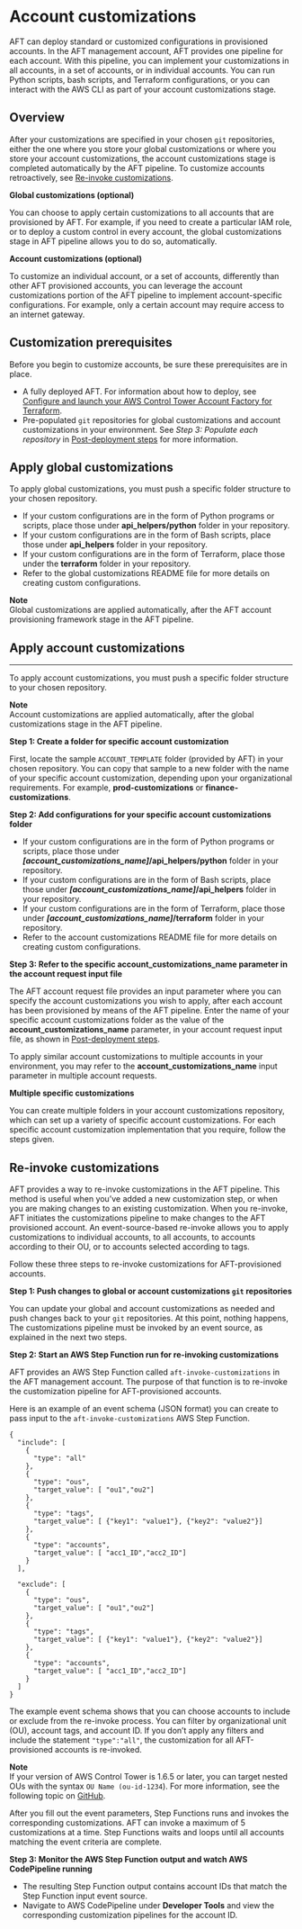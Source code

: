 # Account customizations<a name="aft-account-customization-options"></a>

AFT can deploy standard or customized configurations in provisioned accounts\. In the AFT management account, AFT provides one pipeline for each account\. With this pipeline, you can implement your customizations in all accounts, in a set of accounts, or in individual accounts\. You can run Python scripts, bash scripts, and Terraform configurations, or you can interact with the AWS CLI as part of your account customizations stage\.

## Overview<a name="aft-customizations-overview"></a>

After your customizations are specified in your chosen `git` repositories, either the one where you store your global customizations or where you store your account customizations, the account customizations stage is completed automatically by the AFT pipeline\. To customize accounts retroactively, see [Re\-invoke customizations](#aft-re-invoke-customizations)\.

**Global customizations \(optional\)**

You can choose to apply certain customizations to all accounts that are provisioned by AFT\. For example, if you need to create a particular IAM role, or to deploy a custom control in every account, the global customizations stage in AFT pipeline allows you to do so, automatically\.

**Account customizations \(optional\)**

To customize an individual account, or a set of accounts, differently than other AFT provisioned accounts, you can leverage the account customizations portion of the AFT pipeline to implement account\-specific configurations\. For example, only a certain account may require access to an internet gateway\. 

## Customization prerequisites<a name="aft-account-customization-prerequisites"></a>

Before you begin to customize accounts, be sure these prerequisites are in place\.
+ A fully deployed AFT\. For information about how to deploy, see [Configure and launch your AWS Control Tower Account Factory for Terraform](aft-getting-started.md#aft-configure-and-launch)\.
+ Pre\-populated `git` repositories for global customizations and account customizations in your environment\. See *Step 3: Populate each repository* in [Post\-deployment steps](aft-post-deployment.md) for more information\.

## Apply global customizations<a name="aft-global-customizations"></a>

To apply global customizations, you must push a specific folder structure to your chosen repository\.
+ If your custom configurations are in the form of Python programs or scripts, place those under **api\_helpers/python** folder in your repository\.
+ If your custom configurations are in the form of Bash scripts, place those under **api\_helpers** folder in your repository\.
+ If your custom configurations are in the form of Terraform, place those under the **terraform** folder in your repository\.
+ Refer to the global customizations README file for more details on creating custom configurations\.

**Note**  
Global customizations are applied automatically, after the AFT account provisioning framework stage in the AFT pipeline\.

## Apply account customizations<a name="aft-account-customizations"></a>

****

 To apply account customizations, you must push a specific folder structure to your chosen repository\.

**Note**  
Account customizations are applied automatically, after the global customizations stage in the AFT pipeline\.

**Step 1: Create a folder for specific account customization**

First, locate the sample `ACCOUNT_TEMPLATE` folder \(provided by AFT\) in your chosen repository\. You can copy that sample to a new folder with the name of your specific account customization, depending upon your organizational requirements\. For example, **prod\-customizations** or **finance\-customizations**\.

**Step 2: Add configurations for your specific account customizations folder**
+ If your custom configurations are in the form of Python programs or scripts, place those under ***\[account\_customizations\_name\]*/api\_helpers/python** folder in your repository\.
+ If your custom configurations are in the form of Bash scripts, place those under ***\[account\_customizations\_name\]*/api\_helpers** folder in your repository\.
+ If your custom configurations are in the form of Terraform, place those under ***\[account\_customizations\_name\]*/terraform** folder in your repository\.
+ Refer to the account customizations README file for more details on creating custom configurations\.

**Step 3: Refer to the specific **account\_customizations\_name** parameter in the account request input file**

The AFT account request file provides an input parameter where you can specify the account customizations you wish to apply, after each account has been provisioned by means of the AFT pipeline\. Enter the name of your specific account customizations folder as the value of the **account\_customizations\_name** parameter, in your account request input file, as shown in [Post\-deployment steps](aft-post-deployment.md)\.

To apply similar account customizations to multiple accounts in your environment, you may refer to the **account\_customizations\_name** input parameter in multiple account requests\.

**Multiple specific customizations**

You can create multiple folders in your account customizations repository, which can set up a variety of specific account customizations\. For each specific account customization implementation that you require, follow the steps given\.

## Re\-invoke customizations<a name="aft-re-invoke-customizations"></a>

AFT provides a way to re\-invoke customizations in the AFT pipeline\. This method is useful when you’ve added a new customization step, or when you are making changes to an existing customization\. When you re\-invoke, AFT initiates the customizations pipeline to make changes to the AFT provisioned account\. An event\-source\-based re\-invoke allows you to apply customizations to individual accounts, to all accounts, to accounts according to their OU, or to accounts selected according to tags\.

Follow these three steps to re\-invoke customizations for AFT\-provisioned accounts\.

**Step 1: Push changes to global or account customizations `git` repositories**

You can update your global and account customizations as needed and push changes back to your `git` repositories\. At this point, nothing happens, The customizations pipeline must be invoked by an event source, as explained in the next two steps\.

**Step 2: Start an AWS Step Function run for re\-invoking customizations**

AFT provides an AWS Step Function called `aft-invoke-customizations` in the AFT management account\. The purpose of that function is to re\-invoke the customization pipeline for AFT\-provisioned accounts\.

Here is an example of an event schema \(JSON format\) you can create to pass input to the `aft-invoke-customizations` AWS Step Function\.

```
{
  "include": [
    {
      "type": "all"
    },
    {
      "type": "ous",
      "target_value": [ "ou1","ou2"]
    },
    {
      "type": "tags",
      "target_value": [ {"key1": "value1"}, {"key2": "value2"}]
    },
    {
      "type": "accounts",
      "target_value": [ "acc1_ID","acc2_ID"]
    }
  ],

  "exclude": [
    {
      "type": "ous",
      "target_value": [ "ou1","ou2"]
    },
    {
      "type": "tags",
      "target_value": [ {"key1": "value1"}, {"key2": "value2"}]
    },
    {
      "type": "accounts",
      "target_value": [ "acc1_ID","acc2_ID"]
    }
  ]
}
```

 The example event schema shows that you can choose accounts to include or exclude from the re\-invoke process\. You can filter by organizational unit \(OU\), account tags, and account ID\. If you don’t apply any filters and include the statement `"type":"all"`, the customization for all AFT\-provisioned accounts is re\-invoked\. 

**Note**  
 If your version of AWS Control Tower is 1\.6\.5 or later, you can target nested OUs with the syntax `OU Name (ou-id-1234`\)\. For more information, see the following topic on [GitHub](https://github.com/aws-ia/terraform-aws-control_tower_account_factory/issues/280)\. 

 After you fill out the event parameters, Step Functions runs and invokes the corresponding customizations\. AFT can invoke a maximum of 5 customizations at a time\. Step Functions waits and loops until all accounts matching the event criteria are complete\. 

**Step 3: Monitor the AWS Step Function output and watch AWS CodePipeline running**
+ The resulting Step Function output contains account IDs that match the Step Function input event source\.
+ Navigate to AWS CodePipeline under **Developer Tools** and view the corresponding customization pipelines for the account ID\.